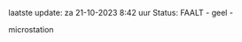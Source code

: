 laatste update: 
za 21-10-2023  8:42   uur 
Status: FAALT - geel - 
<div class="service Y">microstation</div>